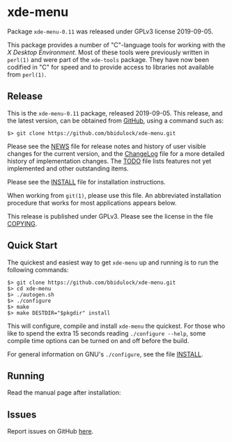 [xde-menu -- read me first file.  2019-09-05]: #

xde-menu
===============

Package `xde-menu-0.11` was released under GPLv3 license 2019-09-05.

This package provides a number of "C"-language tools for working with
the _X Desktop Environment_.  Most of these tools were previously
written in `perl(1)` and were part of the `xde-tools` package.  They
have now been codified in "C" for speed and to provide access to
libraries not available from `perl(1)`.


Release
-------

This is the `xde-menu-0.11` package, released 2019-09-05.  This
release, and the latest version, can be obtained from [GitHub][1], using
a command such as:

    $> git clone https://github.com/bbidulock/xde-menu.git

Please see the [NEWS][3] file for release notes and history of user
visible changes for the current version, and the [ChangeLog][4] file for
a more detailed history of implementation changes.  The [TODO][5] file
lists features not yet implemented and other outstanding items.

Please see the [INSTALL][7] file for installation instructions.

When working from `git(1)`, please use this file.  An abbreviated
installation procedure that works for most applications appears below.

This release is published under GPLv3.  Please see the license in the
file [COPYING][9].


Quick Start
-----------

The quickest and easiest way to get `xde-menu` up and running is to run
the following commands:

    $> git clone https://github.com/bbidulock/xde-menu.git
    $> cd xde-menu
    $> ./autogen.sh
    $> ./configure
    $> make
    $> make DESTDIR="$pkgdir" install

This will configure, compile and install `xde-menu` the quickest.  For
those who like to spend the extra 15 seconds reading `./configure
--help`, some compile time options can be turned on and off before the
build.

For general information on GNU's `./configure`, see the file
[INSTALL][7].


Running
-------

Read the manual page after installation:


Issues
------

Report issues on GitHub [here][2].



[1]: https://github.com/bbidulock/xde-menu
[2]: https://github.com/bbidulock/xde-menu/issues
[3]: https://github.com/bbidulock/xde-menu/blob/0.11/NEWS
[4]: https://github.com/bbidulock/xde-menu/blob/0.11/ChangeLog
[5]: https://github.com/bbidulock/xde-menu/blob/0.11/TODO
[6]: https://github.com/bbidulock/xde-menu/blob/0.11/COMPLIANCE
[7]: https://github.com/bbidulock/xde-menu/blob/0.11/INSTALL
[8]: https://github.com/bbidulock/xde-menu/blob/0.11/LICENSE
[9]: https://github.com/bbidulock/xde-menu/blob/0.11/COPYING

[ vim: set ft=markdown sw=4 tw=72 nocin nosi fo+=tcqlorn spell: ]: #
